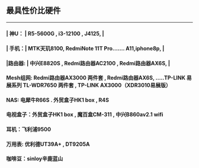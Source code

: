 ## 最具性价比硬件
-------------------------------------

#### | 神U： | R5-5600G  ,  i3-12100    , J4125, |

#### | 手机：| MTK天玑8100, RedmiNote 11T Pro....... A11,iphone8p, |

#### |路由器: | 中兴E8820S  ,  Redmi路由器AC2100  ,  Redmi路由器AX6S, |

#### Mesh组网: Redmi路由器AX3000 两件套 , Redmi路由器AX6S, .....TP-LINK 易展系列 TL-WDR7650 两件套 , TP-LINK AX3000（XDR3010易展版）

#### NAS: 电犀牛R66S  .  外贸盒子HK1 box  , R4S

#### 电视盒子：外贸盒子HK1 box ,  魔百盒CM-311 , 中兴B860av2.1 wifi

#### 耳机：飞利浦9500

#### 万用表: 优利德UT39A+  ,  DT9205A

#### 咖啡豆：sinloy辛鹿蓝山


